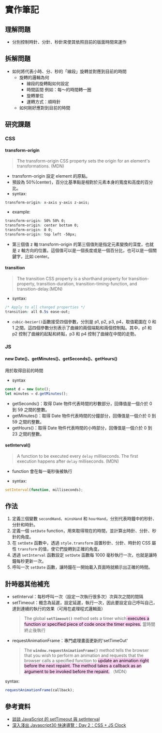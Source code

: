 # 實作筆記

## 理解問題

- 分別控制時針、分針、秒針來使其依照目前的版面時間來運作

## 拆解問題

- 如何將代表小時、分、秒的「線段」旋轉並對應到目前的時間
  - 旋轉的邏輯為何
    - 線段的旋轉點如何設定
    - 時間區間 例如：每～的時間轉一圈
    - 旋轉單位
    - 運轉方式：順時針
  - 如何剛好應對到目前的時間

## 研究課題

### CSS

#### transform-origin

> The transform-origin CSS property sets the origin for an element's transformations. (MDN)

- transform-origin 設定 element 的原點。
- 預設為 50%(center)，百分比基準點是相對於元素本身的寬度和高度的百分比。
- syntax:

```css
transform-origin: x-axis y-axis z-axis;
```

- example:

```css
transform-origin: 50% 50% 0;
transform-origin: center bottom 0;
transform-origin: 0 0;
transform-origin: top left -50px;
```

- 第三個值 z 軸
  transform-origin 的第三個值則是指定元素變換的深度，也就是 z 軸方向的位置。這個值可以是一個長度或是一個百分比，也可以是一個關鍵字，比如 center。

#### transition

> The transition CSS property is a shorthand property for transition-property, transition-duration, transition-timing-function, and transition-delay.(MDN)

- syntax:

```CSS
/* Apply to all changed properties */
transition: all 0.5s ease-out;
```

- `cubic-bezier()`函數接受四個參數，分別是 p1, p2, p3, p4，取值範圍在 0 和 1 之間。這四個參數分別表示了曲線的兩個端點和兩個控制點。其中，p1 和 p2 控制了曲線的起點和終點，p3 和 p4 控制了曲線在中間的走勢。

### JS

#### new Date()、getMinutes()、getSeconds()、getHours()

用於取得目前的時間

- syntax

```javascript
const d = new Date();
let minutes = d.getMinutes();
```

- getSeconds()：取得 Date 物件代表時間的秒數部分，回傳值是一個介於 0 到 59 之間的整數。
- getMinutes()：取得 Date 物件代表時間的分鐘部分，回傳值是一個介於 0 到 59 之間的整數。
- getHours()：取得 Date 物件代表時間的小時部分，回傳值是一個介於 0 到 23 之間的整數。

#### setInterval()

> A function to be executed every `delay` milliseconds. The first execution happens after `delay` milliseconds. (MDN)

- function 會在每一毫秒後被執行

- syntax:

```javascript
setInterval(function, milliseconds);
```

## 作法

1.  定義三個變數 `secondHand`、`minsHand` 和 `hourHand`，分別代表時鐘中的秒針、分針和時針。
2.  定義一個 `setDate` function，用來取得現在的時間，並計算出時針、分針、秒針的角度。
3.  在 `setDate` 函數中，透過 `style.transform` 設置秒針、分針、時針的 CSS 屬性 `transform` 的值，使它們旋轉到正確的角度。
4.  透過 `setInterval` 函數設定 `setDate` 函數每 1000 毫秒執行一次，也就是讓時鐘每秒更新一次。
5.  呼叫一次 `setDate` 函數，讓時鐘在一開始載入頁面時就顯示出正確的時間。

## 計時器其他補充

- setInterval：每秒呼叫一次（設定一次執行很多次）次與次之間的間隔
- setTimeout：概念為延遲，設定延遲，執行一次，因此要設定自己呼叫自己，達到連續的執行的效果（可用在處理程式邏輯面）
  > The global **`setTimeout()`** method sets a timer which<mark style="background: #FFB8EBA6;"> executes a function or specified piece of code once the timer expires.</mark>
  > 當時間終止後執行
- requestAnimationFrame：專門處理畫面更新的'setTimeOut'
  > The **`window.requestAnimationFrame()`** method tells the browser that you wish to perform an animation and requests that the browser calls a specified function to <mark style="background: #FFB8EBA6;">update an animation right before the next repaint. </mark><mark style="background: #FFB8EBA6;">The method takes a callback as an argument to be invoked before the repaint.</mark> （MDN）

syntax:

```javascript
requestAnimationFrame(callback);
```

## 參考資料

- [談談 JavaScript 的 setTimeout 與 setInterval](https://kuro.tw/posts/2019/02/23/%E8%AB%87%E8%AB%87-JavaScript-%E7%9A%84-setTimeout-%E8%88%87-setInterval/)
- [深入淺出 Javascript30 快速導覽：Day 2：CSS + JS Clock](https://www.youtube.com/watch?v=O1YsB3qxO4g&t=2491s)
